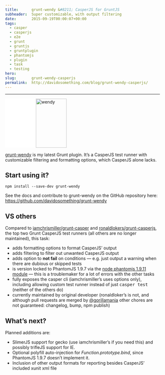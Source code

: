 ```yaml
---
title:      grunt-wendy &#8211; CasperJS for GruntJS
subheader:  Super customizable, with output filtering
date:       2015-09-19T00:00:07+00:00
tags:
  - casper
  - casperjs
  - e2e
  - grunt
  - gruntjs
  - gruntplugin
  - phantomjs
  - plugin
  - task
  - testing
hero:       
slug:       grunt-wendy-casperjs
permalink:  http://davidosomething.com/blog/grunt-wendy-casperjs/
---
```



<hr />
<p><img src="data:image/gif;base64,R0lGODdhAQABAPAAAP///wAAACwAAAAAAQABAEACAkQBADs=" data-lazy-type="image" data-lazy-src="http://davidosomething.com/content/uploads/wendy.png" alt="wendy" width="100" height="160" class="lazy lazy-hidden alignleft size-full wp-image-1870" /><noscript><img src="http://davidosomething.com/content/uploads/wendy.png" alt="wendy" width="100" height="160" class="alignleft size-full wp-image-1870" /></noscript></p>
<p><a href="https://github.com/davidosomething/grunt-wendy">grunt-wendy</a> is my latest Grunt plugin. It&#8217;s a CasperJS test runner with customizable filtering and formatting options, which CasperJS alone lacks.</p>
<h2>Start using it?</h2>
<pre><code>npm install --save-dev grunt-wendy</code></pre>
<p>See the docs and contribute to grunt-wendy on the GitHub repository here: <a title="grunt-wendy on GitHub" href="https://github.com/davidosomething/grunt-wendy" target="_blank">https://github.com/davidosomething/grunt-wendy</a></p>
<h2>VS others</h2>
<p>Compared to <a href="https://github.com/iamchrismiller/grunt-casper">iamchrismiller/grunt-casper</a> and <a href="https://github.com/ronaldlokers/grunt-casperjs">ronaldlokers/grunt-casperjs</a>, the top two Grunt CasperJS test runners (all others are no longer maintained), this task:</p>
<ul>
<li>adds formatting options to format CasperJS&#8217; output</li>
<li>adds filtering to filter out unwanted CasperJS output</li>
<li>adds option to <strong>not fail</strong> on conditions &#8212; e.g. just output a warning when there are dubious or skipped tests</li>
<li>is version locked to PhantomJS 1.9.7 via the <a href="https://github.com/Medium/phantomjs">node phantomjs 1.9.11 module</a> &#8212; this is a troublemaker for a lot of errors with the other tasks</li>
<li>fully exposes the casper cli (iamchrismiller&#8217;s uses options only), including allowing custom test runner instead of just <kbd>casper test</kbd> (neither of the others do)</li>
<li>currently maintained by original developer (ronaldloker&#8217;s is not, and although pull requests are merged by <a href="https://github.com/gorillamania">@gorillamania</a> other chores are not guaranteed: changelog, bump, npm publish)</li>
</ul>
<h2>What&#8217;s next?</h2>
<p>Planned additions are:</p>
<ul>
<li>SlimerJS support for gecko (use iamchrismiller&#8217;s if you need this) and possibly trifleJS support for IE.</li>
<li>Optional polyfill auto-injection for <var>Function.prototype.bind</var>, since PhantomJS 1.9.7 doesn&#8217;t implement it.</li>
<li>Inclusion of other output formats for reporting besides CasperJS&#8217; included xunit xml file</li>
</ul>

